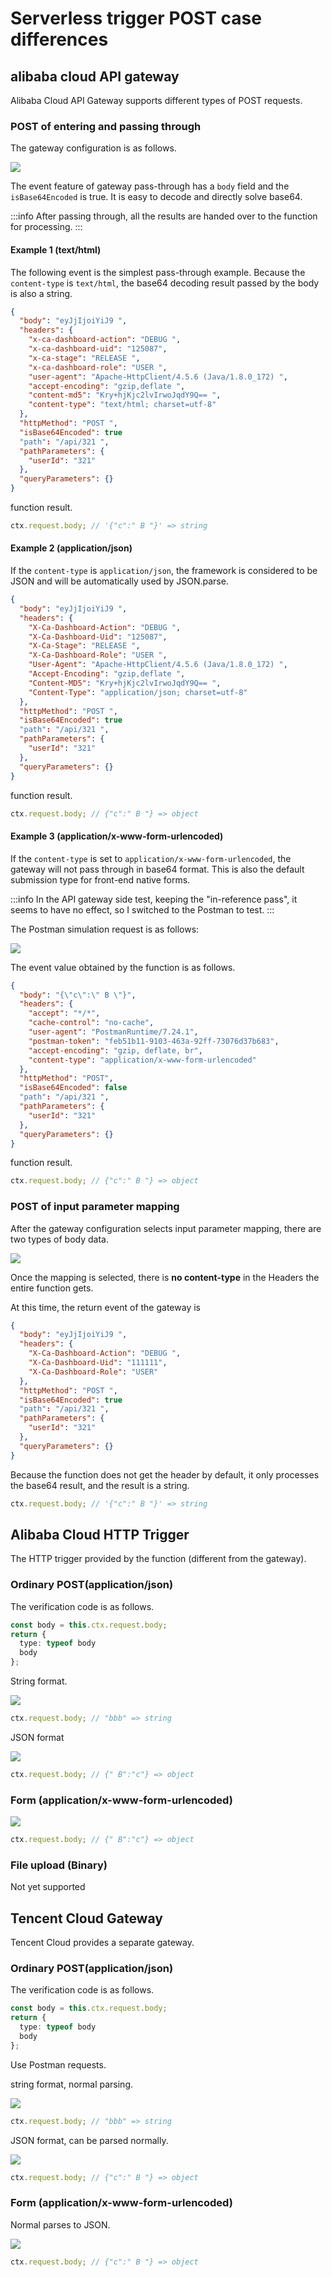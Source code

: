 # Serverless trigger POST case differences

## alibaba cloud API gateway

Alibaba Cloud API Gateway supports different types of POST requests.

### POST of entering and passing through

The gateway configuration is as follows.

![](https://cdn.nlark.com/yuque/0/2020/png/501408/1593175823751-f9b305fc-ddeb-4b04-ba13-481a616be260.png)

The event feature of gateway pass-through has a `body` field and the `isBase64Encoded` is true. It is easy to decode and directly solve base64.

:::info
After passing through, all the results are handed over to the function for processing.
:::

#### Example 1 (text/html)

The following event is the simplest pass-through example. Because the `content-type` is `text/html`, the base64 decoding result passed by the body is also a string.

```json
{
  "body": "eyJjIjoiYiJ9 ",
  "headers": {
    "x-ca-dashboard-action": "DEBUG ",
    "x-ca-dashboard-uid": "125087",
    "x-ca-stage": "RELEASE ",
    "x-ca-dashboard-role": "USER ",
    "user-agent": "Apache-HttpClient/4.5.6 (Java/1.8.0_172) ",
    "accept-encoding": "gzip,deflate ",
    "content-md5": "Kry+hjKjc2lvIrwoJqdY9Q== ",
    "content-type": "text/html; charset=utf-8"
  },
  "httpMethod": "POST ",
  "isBase64Encoded": true
  "path": "/api/321 ",
  "pathParameters": {
    "userId": "321"
  },
  "queryParameters": {}
}
```

function result.

```typescript
ctx.request.body; // '{"c":" B "}' => string
```

#### Example 2 (application/json)

If the `content-type` is `application/json`, the framework is considered to be JSON and will be automatically used by JSON.parse.

```json
{
  "body": "eyJjIjoiYiJ9 ",
  "headers": {
    "X-Ca-Dashboard-Action": "DEBUG ",
    "X-Ca-Dashboard-Uid": "125087",
    "X-Ca-Stage": "RELEASE ",
    "X-Ca-Dashboard-Role": "USER ",
    "User-Agent": "Apache-HttpClient/4.5.6 (Java/1.8.0_172) ",
    "Accept-Encoding": "gzip,deflate ",
    "Content-MD5": "Kry+hjKjc2lvIrwoJqdY9Q== ",
    "Content-Type": "application/json; charset=utf-8"
  },
  "httpMethod": "POST ",
  "isBase64Encoded": true
  "path": "/api/321 ",
  "pathParameters": {
    "userId": "321"
  },
  "queryParameters": {}
}
```

function result.

```typescript
ctx.request.body; // {"c":" B "} => object
```

#### Example 3 (application/x-www-form-urlencoded)

If the `content-type` is set to `application/x-www-form-urlencoded`, the gateway will not pass through in base64 format. This is also the default submission type for front-end native forms.

:::info
In the API gateway side test, keeping the "in-reference pass", it seems to have no effect, so I switched to the Postman to test.
:::

The Postman simulation request is as follows:

![](https://cdn.nlark.com/yuque/0/2020/png/501408/1593188653464-2a5659de-40ad-4611-ba86-f5754c7d4425.png)

The event value obtained by the function is as follows.

```json
{
  "body": "{\"c\":\" B \"}",
  "headers": {
    "accept": "*/*",
    "cache-control": "no-cache",
    "user-agent": "PostmanRuntime/7.24.1",
    "postman-token": "feb51b11-9103-463a-92ff-73076d37b683",
    "accept-encoding": "gzip, deflate, br",
    "content-type": "application/x-www-form-urlencoded"
  },
  "httpMethod": "POST",
  "isBase64Encoded": false
  "path": "/api/321 ",
  "pathParameters": {
    "userId": "321"
  },
  "queryParameters": {}
}
```

function result.

```typescript
ctx.request.body; // {"c":" B "} => object
```

### POST of input parameter mapping

After the gateway configuration selects input parameter mapping, there are two types of body data.

![](https://cdn.nlark.com/yuque/0/2020/png/501408/1593186831907-7975c65c-aee5-4f96-9ae4-ffaeee66c7dd.png)

Once the mapping is selected, there is **no content-type** in the Headers the entire function gets.

At this time, the return event of the gateway is

```json
{
  "body": "eyJjIjoiYiJ9 ",
  "headers": {
    "X-Ca-Dashboard-Action": "DEBUG ",
    "X-Ca-Dashboard-Uid": "111111",
    "X-Ca-Dashboard-Role": "USER"
  },
  "httpMethod": "POST ",
  "isBase64Encoded": true
  "path": "/api/321 ",
  "pathParameters": {
    "userId": "321"
  },
  "queryParameters": {}
}
```

Because the function does not get the header by default, it only processes the base64 result, and the result is a string.

```typescript
ctx.request.body; // '{"c":" B "}' => string
```

## Alibaba Cloud HTTP Trigger

The HTTP trigger provided by the function (different from the gateway).

### Ordinary POST(application/json)

The verification code is as follows.

```typescript
const body = this.ctx.request.body;
return {
  type: typeof body
  body
};
```

String format.

![](https://cdn.nlark.com/yuque/0/2020/png/501408/1593321679770-a7609684-ec5e-4f93-99f2-d346ed79c1fa.png)

```typescript
ctx.request.body; // "bbb" => string
```

JSON format

![](https://cdn.nlark.com/yuque/0/2020/png/501408/1593321730423-f9b2860f-7902-4f3a-81cf-bfbcfd4ee57f.png)

```typescript
ctx.request.body; // {" B":"c"} => object
```

### Form (application/x-www-form-urlencoded)

![](https://cdn.nlark.com/yuque/0/2020/png/501408/1593321823455-23ec3970-35a5-4746-8995-d9146eaa4ab0.png)

```typescript
ctx.request.body; // {" B":"c"} => object
```

### File upload (Binary)

Not yet supported

## Tencent Cloud Gateway

Tencent Cloud provides a separate gateway.

### Ordinary POST(application/json)

The verification code is as follows.

```typescript
const body = this.ctx.request.body;
return {
  type: typeof body
  body
};
```

Use Postman requests.

string format, normal parsing.

![](https://cdn.nlark.com/yuque/0/2020/png/501408/1593323223487-c4e5f365-b500-4a2d-85e3-45bd4aba4653.png)

```typescript
ctx.request.body; // "bbb" => string
```

JSON format, can be parsed normally.

![](https://cdn.nlark.com/yuque/0/2020/png/501408/1593323187488-e7b4e32e-4195-404d-b309-ba436c3f5f8e.png)


```typescript
ctx.request.body; // {"c":" B "} => object
```

### Form (application/x-www-form-urlencoded)

Normal parses to JSON.

![](https://cdn.nlark.com/yuque/0/2020/png/501408/1593323279728-983fd844-f37d-419b-90f3-f96d1ee8236d.png)

```typescript
ctx.request.body; // {"c":" B "} => object
```
